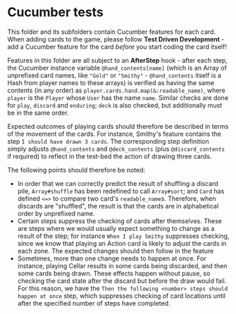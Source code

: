 Cucumber tests
==============

This folder and its subfolders contain Cucumber features for each card. When adding cards to the game, please follow **Test Driven Development** - add a Cucumber feature for the card _before_ you start coding the card itself!

Features in this folder are all subject to an **AfterStep** hook - after each step, the Cucumber instance variable `@hand_contents[name]` (which is an Array of unprefixed card names, like `"Gold"` or `"Smithy"` - `@hand_contents` itself is a Hash from player names to these arrays) is verified as having the same contents (in any order) as `player.cards.hand.map(&:readable_name)`, where `player` is the `Player` whose `User` has the name `name`. Similar checks are done for `play`, `discard` and `enduring`; `deck` is also checked, but additionally must be in the same order.

Expected outcomes of playing cards should therefore be described in terms of the movement of the cards. For instance, Smithy's feature contains the step `I should have drawn 3 cards`. The corresponding step definition simply adjusts `@hand_contents` and `@deck_contents` (plus `@discard_contents` if required) to reflect in the test-bed the action of drawing three cards.

The following points should therefore be noted:

* In order that we can correctly predict the result of shuffling a discard pile, `Array#shuffle` has been redefined to call `Array#sort`; and `Card` has defined `<=>` to compare two card's `readable_name`s. Therefore, when discards are "shuffled", the result is that the cards are in alphabetical order by unprefixed name.
* Certain steps suppress the checking of cards after themselves. These are steps where we would usually expect something to change as a result of the step; for instance `When I play Smithy` suppresses checking, since we know that playing an Action card is likely to adjust the cards in each zone. The expected changes should then follow in the feature
* Sometimes, more than one change needs to happen at once. For instance, playing Cellar results in some cards being discarded, and then some cards being drawn. These effects happen without pause, so checking the card state after the discard but before the draw would fail. For this reason, we have the `Then the following <number> steps should happen at once` step, which suppresses checking of card locations until after the specified number of steps have completed.
